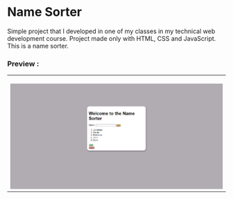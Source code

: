 # Name Sorter


Simple project that I developed in one of my classes in my technical web development course. Project made only with HTML, CSS and JavaScript. This is a name sorter.

### Preview :

<table width="100%"> 
<tr>
<td width="100%">
<br>
<img src="https://github.com/jonathanoliveirarocha/NameSorter/blob/master/SAMPLE.png">
</td> 
</table>
